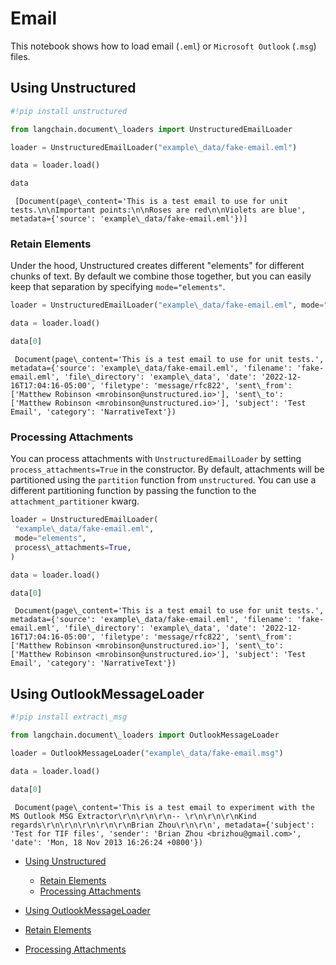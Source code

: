 # Email

This notebook shows how to load email (`.eml`) or `Microsoft Outlook` (`.msg`) files.

## Using Unstructured[​](#using-unstructured "Direct link to Using Unstructured")

```python
#!pip install unstructured  

```

```python
from langchain.document\_loaders import UnstructuredEmailLoader  

```

```python
loader = UnstructuredEmailLoader("example\_data/fake-email.eml")  

```

```python
data = loader.load()  

```

```python
data  

```

```text
 [Document(page\_content='This is a test email to use for unit tests.\n\nImportant points:\n\nRoses are red\n\nViolets are blue', metadata={'source': 'example\_data/fake-email.eml'})]  

```

### Retain Elements[​](#retain-elements "Direct link to Retain Elements")

Under the hood, Unstructured creates different "elements" for different chunks of text. By default we combine those together, but you can easily keep that separation by specifying `mode="elements"`.

```python
loader = UnstructuredEmailLoader("example\_data/fake-email.eml", mode="elements")  

```

```python
data = loader.load()  

```

```python
data[0]  

```

```text
 Document(page\_content='This is a test email to use for unit tests.', metadata={'source': 'example\_data/fake-email.eml', 'filename': 'fake-email.eml', 'file\_directory': 'example\_data', 'date': '2022-12-16T17:04:16-05:00', 'filetype': 'message/rfc822', 'sent\_from': ['Matthew Robinson <mrobinson@unstructured.io>'], 'sent\_to': ['Matthew Robinson <mrobinson@unstructured.io>'], 'subject': 'Test Email', 'category': 'NarrativeText'})  

```

### Processing Attachments[​](#processing-attachments "Direct link to Processing Attachments")

You can process attachments with `UnstructuredEmailLoader` by setting `process_attachments=True` in the constructor. By default, attachments will be partitioned using the `partition` function from `unstructured`. You can use a different partitioning function by passing the function to the `attachment_partitioner` kwarg.

```python
loader = UnstructuredEmailLoader(  
 "example\_data/fake-email.eml",  
 mode="elements",  
 process\_attachments=True,  
)  

```

```python
data = loader.load()  

```

```python
data[0]  

```

```text
 Document(page\_content='This is a test email to use for unit tests.', metadata={'source': 'example\_data/fake-email.eml', 'filename': 'fake-email.eml', 'file\_directory': 'example\_data', 'date': '2022-12-16T17:04:16-05:00', 'filetype': 'message/rfc822', 'sent\_from': ['Matthew Robinson <mrobinson@unstructured.io>'], 'sent\_to': ['Matthew Robinson <mrobinson@unstructured.io>'], 'subject': 'Test Email', 'category': 'NarrativeText'})  

```

## Using OutlookMessageLoader[​](#using-outlookmessageloader "Direct link to Using OutlookMessageLoader")

```python
#!pip install extract\_msg  

```

```python
from langchain.document\_loaders import OutlookMessageLoader  

```

```python
loader = OutlookMessageLoader("example\_data/fake-email.msg")  

```

```python
data = loader.load()  

```

```python
data[0]  

```

```text
 Document(page\_content='This is a test email to experiment with the MS Outlook MSG Extractor\r\n\r\n\r\n-- \r\n\r\n\r\nKind regards\r\n\r\n\r\n\r\n\r\nBrian Zhou\r\n\r\n', metadata={'subject': 'Test for TIF files', 'sender': 'Brian Zhou <brizhou@gmail.com>', 'date': 'Mon, 18 Nov 2013 16:26:24 +0800'})  

```

- [Using Unstructured](#using-unstructured)

  - [Retain Elements](#retain-elements)
  - [Processing Attachments](#processing-attachments)

- [Using OutlookMessageLoader](#using-outlookmessageloader)

- [Retain Elements](#retain-elements)

- [Processing Attachments](#processing-attachments)
